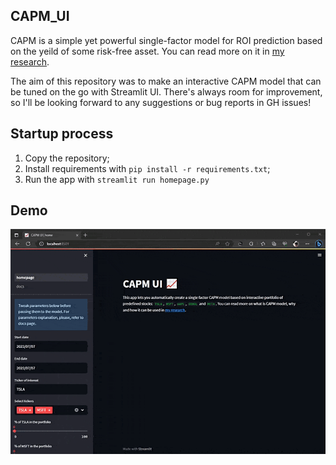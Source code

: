 ## CAPM_UI
CAPM is a simple yet powerful single-factor model for ROI prediction based on the yeild of some risk-free asset. You can read more on it in [my research](https://github.com/turkunov/CAPM_UI/blob/main/paper.ipynb).

The aim of this repository was to make an interactive CAPM model that can be tuned on the go with Streamlit UI. There's always room for improvement, so I'll be looking forward to any suggestions or bug reports in GH issues!

## Startup process
1) Copy the repository;
2) Install requirements with `pip install -r requirements.txt`;
3) Run the app with `streamlit run homepage.py`

## Demo
![CAPM UI demo](./capmui_demo.gif)
